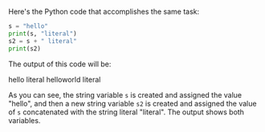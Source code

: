 Here's the Python code that accomplishes the same task:
```python
s = "hello"
print(s, "literal")
s2 = s + " literal"
print(s2)
```
The output of this code will be:

hello literal
helloworld literal

As you can see, the string variable `s` is created and assigned the value "hello", and then a new string variable `s2` is created and assigned the value of `s` concatenated with the string literal "literal". The output shows both variables.

